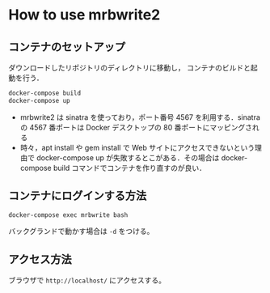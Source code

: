 # How to use mrbwrite2

## コンテナのセットアップ

ダウンロードしたリポジトリのディレクトリに移動し，
コンテナのビルドと起動を行う．

```sh
docker-compose build
docker-compose up
```

- mrbwrite2 は sinatra を使っており，ポート番号 4567 を利用する．sinatraの 4567 番ポートは Docker デスクトップの 80 番ポートにマッピングされる
- 時々，apt install や gem install で Web サイトにアクセスできないという理由で docker-compose up が失敗するとこがある．その場合は docker-compose build コマンドでコンテナを作り直すのが良い．

## コンテナにログインする方法

```sh
docker-compose exec mrbwrite bash
```

バックグランドで動かす場合は `-d` をつける。

## アクセス方法

ブラウザで `http://localhost/` にアクセスする。

